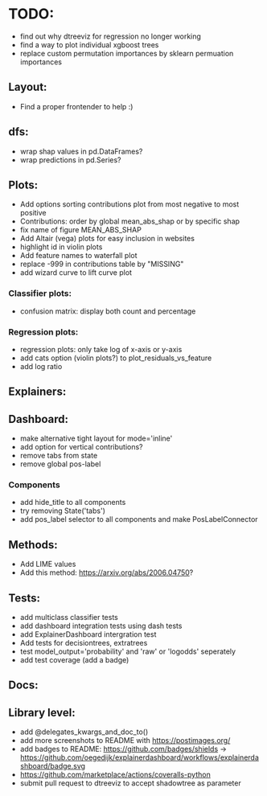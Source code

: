 
# TODO:
- find out why dtreeviz for regression no longer working
- find a way to plot individual xgboost trees
- replace custom permutation importances by sklearn permuation importances

## Layout:
- Find a proper frontender to help :)

## dfs:
- wrap shap values in pd.DataFrames?
- wrap predictions in pd.Series?

## Plots:
- Add options sorting contributions plot from most negative to most positive
- Contributions: order by global mean_abs_shap or by specific shap
- fix name of figure MEAN_ABS_SHAP
- Add Altair (vega) plots for easy inclusion in websites
- highlight id in violin plots
- Add feature names to waterfall plot
- replace -999 in contributions table by "MISSING"
- add wizard curve to lift curve plot

### Classifier plots:
- confusion matrix: display both count and percentage

### Regression plots:
- regression plots: only take log of x-axis or y-axis
- add cats option (violin plots?) to plot_residuals_vs_feature
- add log ratio

## Explainers:

## Dashboard:
- make alternative tight layout for mode='inline' 
- add option for vertical contributions?
- remove tabs from state
- remove global pos-label
 

### Components
- add hide_title to all components
- try removing State('tabs')
- add pos_label selector to all components and make PosLabelConnector

## Methods:
- Add LIME values
- Add this method: https://arxiv.org/abs/2006.04750?

## Tests:
- add multiclass classifier tests
- add dashboard integration tests using dash tests
- add ExplainerDashboard intergration test
- Add tests for decisiontrees, extratrees
- test model_output='probability' and 'raw' or 'logodds' seperately
- add test coverage (add a badge)

## Docs:


## Library level:
- add @delegates_kwargs_and_doc_to() 
- add more screenshots to README with https://postimages.org/
- add badges to README: https://github.com/badges/shields
-> https://github.com/oegedijk/explainerdashboard/workflows/explainerdashboard/badge.svg
- https://github.com/marketplace/actions/coveralls-python
- submit pull request to dtreeviz to accept shadowtree as parameter